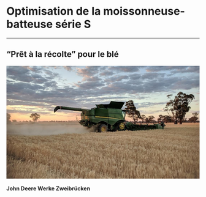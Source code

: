 # Optimisation de la moissonneuse-batteuse série S

---

## “Prêt à la récolte” pour le blé

![images/Image1.png](images/Image1.png)

**John Deere Werke Zweibrücken**
